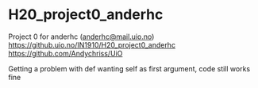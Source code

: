 # H20_project0_anderhc
Project 0 for anderhc (anderhc@mail.uio.no)
https://github.uio.no/IN1910/H20_project0_anderhc
https://github.com/Andychriss/UiO

Getting a problem with def wanting self as first argument, code still works fine